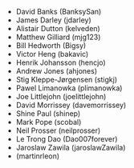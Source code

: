 * David Banks (BanksySan)
* James Darley (jdarley)
* Alistair Dutton (kelveden)
* Matthew Gilliard (mjg123)
* Bill Hedworth (Bigsy)
* Victor Heng (bakavic)
* Henrik Johansson (hencjo)
* Andrew Jones (ahjones)
* Stig Kleppe-Jørgensen (stigkj)
* Pawel Limanowka (plimanowka)
* Joe Littlejohn (joelittlejohn)
* David Morrissey (davemorrissey)
* Shine Paul (shinep)
* Mark Pope (scobal)
* Neil Prosser (neilprosser)
* Le Trong Dao (Dao007forever)
* Jaroslaw Zawila (jaroslawZawila)
* (martinrleon)
